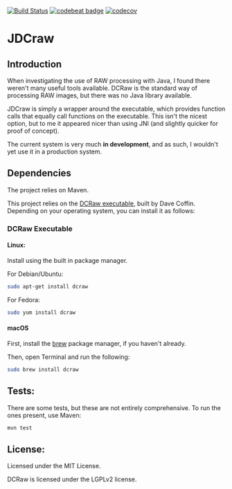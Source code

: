[![Build Status](https://travis-ci.org/OhmGeek/JDCraw.svg?branch=master)](https://travis-ci.org/OhmGeek/JDCraw)
[![codebeat badge](https://codebeat.co/badges/5b0bcc7b-10af-406f-84f8-5cb78b990a11)](https://codebeat.co/projects/github-com-ohmgeek-jdcraw-master)
[![codecov](https://codecov.io/gh/OhmGeek/JDCraw/branch/master/graph/badge.svg)](https://codecov.io/gh/OhmGeek/JDCraw)
# JDCraw
## Introduction
When investigating the use of RAW processing with Java, I found there weren't many useful tools available.
DCRaw is the standard way of processing RAW images, but there was no Java library available.

JDCraw is simply a wrapper around the executable, which provides function calls that equally call functions on the executable. This isn't the nicest option, but to me it appeared nicer than using JNI (and slightly quicker for proof of concept).

The current system is very much **in development**, and as such, I wouldn't yet use it in a production system. 

## Dependencies
The project relies on Maven.

This project relies on the [DCRaw executable](https://www.cybercom.net/~dcoffin/dcraw/dcraw.1.html), built by Dave Coffin. Depending on your operating system, you can install it as follows:
### DCRaw Executable
#### Linux:
Install using the built in package manager.

For Debian/Ubuntu:
```bash
sudo apt-get install dcraw
```

For Fedora:
```bash
sudo yum install dcraw
```

#### macOS
First, install the [brew](https://github.com/Homebrew/brew) package manager, if you haven't already.

Then, open Terminal and run the following:

```bash
sudo brew install dcraw
```

## Tests:
There are some tests, but these are not entirely comprehensive. To run the ones present, use Maven:

```bash
mvn test
```

## License:
Licensed under the MIT License.

DCRaw is licensed under the LGPLv2 license. 

